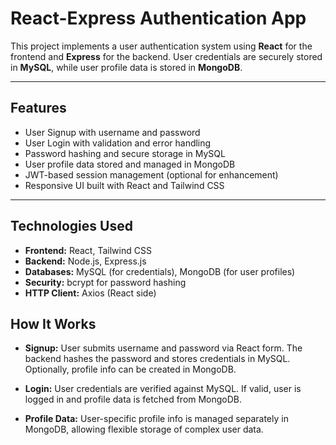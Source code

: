 # React-Express Authentication App

This project implements a user authentication system using **React** for the frontend and **Express** for the backend. User credentials are securely stored in **MySQL**, while user profile data is stored in **MongoDB**.

---

## Features

- User Signup with username and password
- User Login with validation and error handling
- Password hashing and secure storage in MySQL
- User profile data stored and managed in MongoDB
- JWT-based session management (optional for enhancement)
- Responsive UI built with React and Tailwind CSS

---

## Technologies Used

- **Frontend:** React, Tailwind CSS
- **Backend:** Node.js, Express.js
- **Databases:** MySQL (for credentials), MongoDB (for user profiles)
- **Security:** bcrypt for password hashing
- **HTTP Client:** Axios (React side)

## How It Works
- **Signup:** User submits username and password via React form. The backend hashes the password and stores credentials in MySQL. Optionally, profile info can be created in MongoDB.

- **Login:** User credentials are verified against MySQL. If valid, user is logged in and profile data is fetched from MongoDB.

- **Profile Data:** User-specific profile info is managed separately in MongoDB, allowing flexible storage of complex user data.



